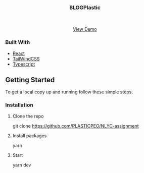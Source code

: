 <p align="center">

  <h3 align="center">BLOGPlastic</h3>

  <p align="center">
    <br />
    <br />
    <a href="https://booreykooo.netlify.app/">View Demo</a>
  </p>
</p>

### Built With

- [React](https://react.dev/)
- [TailWindCSS](https://tailwindcss.com/)
- [Typescript](https://www.typescriptlang.org/)

## Getting Started

To get a local copy up and running follow these simple steps.

### Installation

1. Clone the repo

   git clone https://github.com/PLASTICPEO/NLYC-assignment

2. Install packages

   yarn

3. Start

   yarn dev
